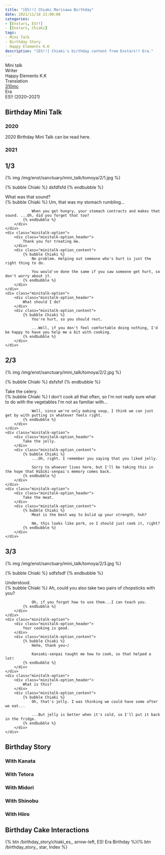 ```yaml
---
title: "[ES!!] Chiaki Morisawa Birthday"
date: 2021/11/18 21:00:00
categories:
- [Enstars, ES!!]
- [Enstars, Chiaki]
tags:
- Mini Talk
- Birthday Story
- Happy Elements K.K
description: "[ES!!] Chiaki's birthday content from Enstars!! Era."
---
```

<div class="three-wrapper" style="--storyColor:#965e7d;--storyColor-rgb:150,94,125;--storyColor-h:326.8;--storyColor-s: 23%;--storyColor-l:47.8%;">
    <div class="info-area">
        <div class="info">
            <div class="info-item characters">
                <div class="label">
                    Mini talk
                </div>
                <div class="value">
                <a href="/categories/Enstars/Chiaki" character="Chiaki"></a>
								<a href="/categories/Enstars/Midori" character="Midori"></a>
                <a href="/categories/Enstars/Tetora" character="Tetora"></a>
                <a href="/categories/Enstars/Shinobu" character="Shinobu"></a>
                <a href="/categories/Enstars/Kanata" character="Kanata"></a>
                <a href="/categories/Enstars/Hiiro" character="Hiiro"></a>
                <a href="/categories/Enstars/Kuro" character="Kuro"></a>
                <a href="/categories/Enstars/Subaru" character="Subaru"></a>
                <a href="/categories/Enstars/Adonis" character="Adonis"></a>
                </div>
            </div>
            <div class="info-item one">
                <div class="label">
                Writer
                </div>
                <div class="value">
                Happy Elements K.K
                </div>
            </div>
            <div class="info-item two">
                <div class="label">
                    Translation
                </div>
                <div class="value">
                    <a href="/about">310mc</a>
                </div>
            </div>
            <div class="info-item three">
                <div class="label">
                Era
                </div>
                <div class="value">
                ES!! (2020–2021)
                </div>
            </div>
        </div>
    </div>
</div>

<!-- more -->

<link rel="stylesheet" href="https://cdn.jsdelivr.net/gh/enstars/mashiro@1.3.0/mashiro.min.css">

## Birthday Mini Talk

### 2020
2020 Birthday Mini Talk can be read here.

### 2021

## <div mt="rare"></div> 1/3

{% img /img/enst/sanctuary/mini_talk/tomoya/2/1.jpg %}

{% bubble Chiaki %}
dsfdfsfd
{% endbubble %}

<div class="minitalk" character="Anzu">
    <div class="minitalk-option">
        <div class="minitalk-option_header">
            What was that sound?
        </div>
        <div class="minitalk-option_content">
            {% bubble Chiaki %}
				Um, that was my stomach rumbling...

				When you get hungry, your stomach contracts and makes that sound. ...Oh, did you forget that too?
			{% endbubble %}
        </div>
    </div>
    <div class="minitalk-option">
        <div class="minitalk-option_header">
            Thank you for treating me.
        </div>
        <div class="minitalk-option_content">
            {% bubble Chiaki %}
				No problem. Helping out someone who's hurt is just the right thing to do.

				You would've done the same if you saw someone get hurt, so don't worry about it.
			{% endbubble %}
        </div>
    </div>
    <div class="minitalk-option">
        <div class="minitalk-option_header">
            What should I do?
        </div>
        <div class="minitalk-option_content">
            {% bubble Chiaki %}
				You're hurt, so you should rest.

				...Well, if you don't feel comfortable doing nothing, I'd be happy to have you help me a bit with cooking.
			{% endbubble %}
        </div>
    </div>
</div>

## <div mt="rare"></div> 2/3

{% img /img/enst/sanctuary/mini_talk/tomoya/2/2.jpg %}

{% bubble Chiaki %}
dsfsfsf
{% endbubble %}

<div class="minitalk" character="Anzu">
    <div class="minitalk-option">
        <div class="minitalk-option_header">
            Take the celery.
        </div>
        <div class="minitalk-option_content">
            {% bubble Chiaki %}
				I don't cook all that often, so I'm not really sure what to do with the vegetables I'm not as familiar with...

				Well, since we're only making soup, I think we can just get by with putting in whatever feels right.
			{% endbubble %}
        </div>
    </div>
    <div class="minitalk-option">
        <div class="minitalk-option_header">
            Take the jelly.
        </div>
        <div class="minitalk-option_content">
            {% bubble Chiaki %}
				...Oh, right. I remember you saying that you liked jelly.

				Sorry to whoever lives here, but I'll be taking this in the hope that Hibiki-senpai's memory comes back.
			{% endbubble %}
        </div>
    </div>
    <div class="minitalk-option">
        <div class="minitalk-option_header">
            Take the meat.
        </div>
        <div class="minitalk-option_content">
            {% bubble Chiaki %}
				Meat is the best way to bulid up your strength, huh?

				Hm, this looks like pork, so I should just cook it, right?
			{% endbubble %}
        </div>
    </div>
</div>

## <div mt="rare"></div> 3/3

{% img /img/enst/sanctuary/mini_talk/tomoya/2/3.jpg %}

{% bubble Chiaki %}
sdfsfsdf
{% endbubble %}

<div class="minitalk" character="Anzu">
    <div class="minitalk-option">
        <div class="minitalk-option_header">
            Understood.
        </div>
        <div class="minitalk-option_content">
            {% bubble Chiaki %}
				Ah, could you also take two pairs of chopsticks with you?

				Oh, if you forgot how to use them...I can teach you.
			{% endbubble %}
        </div>
    </div>
    <div class="minitalk-option">
        <div class="minitalk-option_header">
            Your cooking is good.
        </div>
        <div class="minitalk-option_content">
            {% bubble Chiaki %}
				Hehe, thank you~♪

				Kanzaki-senpai taught me how to cook, so that helped a lot!
			{% endbubble %}
        </div>
    </div>
    <div class="minitalk-option">
        <div class="minitalk-option_header">
            What is this?
        </div>
        <div class="minitalk-option_content">
            {% bubble Chiaki %}
				Oh, that's jelly. I was thinking we could have some after we eat...

				...But jelly is better when it's cold, so I'll put it back in the fridge.
			{% endbubble %}
        </div>
    </div>
</div>

## Birthday Story

### With Kanata

### With Tetora

### With Midori

### With Shinobu

### With Hiiro

## Birthday Cake Interactions

<div toc>{% btn /birthday_story/chiaki_es,, arrow-left, ES! Era Birthday %}{% btn /birthday_story,, star, Index %}</div>

